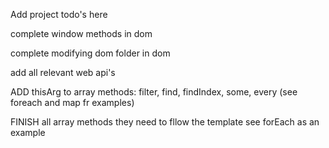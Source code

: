 Add project todo's here

complete window methods in dom

complete modifying dom folder in dom

add all relevant web api's

ADD thisArg to array methods: filter, find, findIndex, some, every (see foreach and map fr examples)

FINISH all array methods they need to fllow the template see forEach as an example
